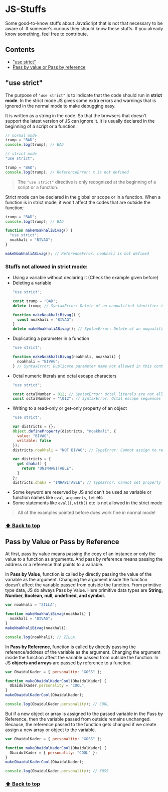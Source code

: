 # JS-Stuffs
Some good-to-know stuffs about JavaScript that is not that necessary to be aware of. If someone's curious they should know these stuffs. If you already know something, feel free to contribute.

## Contents
* ["use strict"](#use-strict)
* [Pass by value or Pass by reference](#Pass-by-value-or-Pass-by-reference)

## "use strict"
The purpose of `"use strict"` is to indicate that the code should run in **strict mode**. In the strict mode JS gives some extra errors and warnings that is ignored in the normal mode to make debugging easy.

It is written as a string in the code. So that the browsers that doesn't support the latest version of JS can ignore it. It is usually declared in the beginning of a script or a function.

```js
// normal mode
trump = "BAD";
console.log(trump); // BAD
```

```js
// strict mode
"use strict";

trump = "BAD";
console.log(trump); // ReferenceError: x is not defined
```

> The `"use strict"` directive is only recognized at the beginning of a script or a function.

Strict mode can be declared in the global or scope or in a function. When a function is in strict mode, it won't affect the codes that are outside the function;

```js
trump = "BAD";
console.log(trump); // BAD

function makeNoakhaliBivag() {
  "use strict";
  noakhali = "BIVAG";
}

makeNoakhaliABivag(); // ReferenceError: noakhali is not defined
```

### Stuffs not allowed in strict mode:
* Using a variable without declaring it (Check the example given before)
* Deleting a variable
  ```js
  "use strict";

  const trump = "BAD";
  delete trump; // SyntaxError: Delete of an unqualified identifier in strict mode.

  function makeNoakhaliBivag() {
    const noakhali = "BIVAG";
  }
  delete makeNoakhaliABivag(); // SyntaxError: Delete of an unqualified identifier in strict mode.
  ```
* Duplicating a parameter in a function
  ```js
  "use strict";

  function makeNoakhaliBivag(noakhali, noakhali) {
    noakhali = "BIVAG";
  } // SyntaxError: Duplicate parameter name not allowed in this context
  ```
* Octal numeric literals and octal escape characters
  ```js
  "use strict";

  const octalNumber = 012; // SyntaxError: Octal literals are not allowed in strict mode.
  const octalNumber = "\012"; // SyntaxError: Octal escape sequences are not allowed in strict mode.
  ```
* Writing to a read-only or get-only property of an object
  ```js
  "use strict";

  var districts = {};
  Object.defineProperty(districts, "noakhali", {
    value: "BIVAG",
    writable: false
  });
  districts.noakhali = "NOT BIVAG"; // TypeError: Cannot assign to read only property 'noakhali' of object '#<Object>'
  
  var districts = {
    get dhaka() {
      return "UNINHABITABLE";
    }
  };
  districts.dhaka = "INHABITABLE"; // TypeError: Cannot set property dhaka of #<Object> which has only a getter
  ```
* Some keyword are reserved by JS and can't be used as variable or function names like `eval`, `arguments`, `let` etc
* Some statements like `eval()`, `with()` etc is not allowed in the strict mode
> All of the examples pointed before does work fine in normal mode!
### [⬆️ Back to top](#JS-Stuffs)

## Pass by Value or Pass by Reference
At first, pass by value means passing the copy of an instance or only the value to a function as arguments. And pass by reference means passing the address or a reference that points to a variable.

In **Pass by Value**, function is called by directly passing the value of the variable as the argument. Changing the argument inside the function doesn’t affect the variable passed from outside the function. From primitive type data, JS do always Pass by Value. Here primitive data types are **String, Number, Boolean, null, undefined, and symbol**.

```js
var noakhali = "ZILLA";

function makeNoakhaliBivag(noakhali) {
  noakhali = "BIVAG";
}
makeNoakhaliBivag(noakhali);

console.log(noakhali); // ZILLA
```
In **Pass by Reference**, function is called by directly passing the reference/address of the variable as the argument. Changing the argument inside the function affect the variable passed from outside the function. In JS **objects and arrays** are passed by reference to a function.
```js
var ObaidulKader = { personality: "XOSS" };

function makeObaidulKaderCool(ObaidulKader) {
  ObaidulKader.personality = "COOL";
}
makeObaidulKaderCool(ObaidulKader);

console.log(ObaidulKader.personality); // COOL
```

But if a new object or array is assigned to the passed variable in the Pass by Reference, then the variable passed from outside remains unchanged. Because, the reference passed to the function gets changed if we create assign a new array or object to the variable.
```js
var ObaidulKader = { personality: "XOSS" };

function makeObaidulKaderCool(ObaidulKader) {
  ObaidulKader = { personality: "COOL" };
}
makeObaidulKaderCool(ObaidulKader);

console.log(ObaidulKader.personality); // XOSS

```
### [⬆️ Back to top](#JS-Stuffs)
